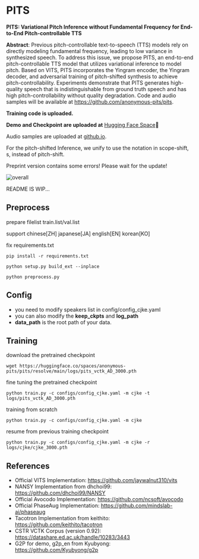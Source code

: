 # PITS
**PITS: Variational Pitch Inference without Fundamental Frequency for End-to-End Pitch-controllable TTS**

**Abstract**: Previous pitch-controllable text-to-speech (TTS) models rely on directly modeling fundamental frequency, leading to low variance in synthesized speech. To address this issue, we propose PITS, an end-to-end pitch-controllable TTS model that utilizes variational inference to model pitch. Based on VITS, PITS incorporates the Yingram encoder, the Yingram decoder, and adversarial training of pitch-shifted synthesis to achieve pitch-controllability. Experiments demonstrate that PITS generates high-quality speech that is indistinguishable from ground truth speech and has high pitch-controllability without quality degradation. Code and audio samples will be available at https://github.com/anonymous-pits/pits.

**Training code is uploaded.**

**Demo and Checkpoint are uploaded at** [Hugging Face Space](https://huggingface.co/spaces/anonymous-pits/pits)🤗

Audio samples are uploaded at [github.io](https://anonymous-pits.github.io/pits/).

For the pitch-shifted Inference, we unify to use the notation in scope-shift, s, instead of pitch-shift.

Preprint version contains some errors! Please wait for the update!

![overall](asset/overall.png) 

README IS WIP...
## Preprocess 
prepare filelist train.list/val.list

support chinese[ZH] japanese[JA] english[EN] korean[KO]  
  
fix requirements.txt  
```
pip install -r requirements.txt
```
```
python setup.py build_ext --inplace
```
```
python preprocess.py 
```

## Config
+ you need to modify speakers list in config/config_cjke.yaml
+ you can also modify the **keep_ckpts** and **log_path**
+ **data_path** is the root path of your data.

## Training
download the pretrained checkpoint
```
wget https://huggingface.co/spaces/anonymous-pits/pits/resolve/main/logs/pits_vctk_AD_3000.pth
```
fine tuning the pretrained checkpoint
```
python train.py -c configs/config_cjke.yaml -m cjke -t logs/pits_vctk_AD_3000.pth
```
training from scratch
```
python train.py -c configs/config_cjke.yaml -m cjke
```
resume from previous training checkpoint
```
python train.py -c configs/config_cjke.yaml -m cjke -r logs/cjke/cjke_3000.pth
```

## References
- Official VITS Implementation: https://github.com/jaywalnut310/vits
- NANSY Implementation from dhchoi99: https://github.com/dhchoi99/NANSY
- Official Avocodo Implementation: https://github.com/ncsoft/avocodo
- Official PhaseAug Implementation: https://github.com/mindslab-ai/phaseaug
- Tacotron Implementation from keithito: https://github.com/keithito/tacotron
- CSTR VCTK Corpus (version 0.92): https://datashare.ed.ac.uk/handle/10283/3443
- G2P for demo, g2p\_en from Kyubyong: https://github.com/Kyubyong/g2p
